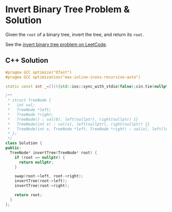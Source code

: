 # Invert Binary Tree Problem & Solution

Given the `root` of a binary tree, invert the tree, and return its `root`.

See the [invert binary tree problem on LeetCode](https://leetcode.com/problems/invert-binary-tree).

## C++ Solution

```cpp
#pragma GCC optimize("Ofast")
#pragma GCC optimization("max-inline-insns-recursive-auto")

static const int _=[](){std::ios::sync_with_stdio(false);cin.tie(nullptr);cout.tie(nullptr);return 0;}();

/**
 * struct TreeNode {
 *   int val;
 *   TreeNode *left;
 *   TreeNode *right;
 *   TreeNode() : val(0), left(nullptr), right(nullptr) {}
 *   TreeNode(int x) : val(x), left(nullptr), right(nullptr) {}
 *   TreeNode(int x, TreeNode *left, TreeNode *right) : val(x), left(left), right(right) {}
 * };
 */
class Solution {
public:
  TreeNode* invertTree(TreeNode* root) {
    if (root == nullptr) {
      return nullptr;
    }

    swap(root->left, root->right);
    invertTree(root->left);
    invertTree(root->right);

    return root;
  }
};
```
